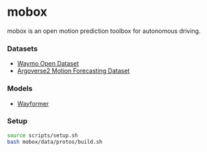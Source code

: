 # mobox
mobox is an open motion prediction toolbox for autonomous driving.


### Datasets
- [Waymo Open Dataset](https://waymo.com/open/challenges/2022/motion-prediction/)
- [Argoverse2 Motion Forecasting Dataset](https://www.argoverse.org/av2.html#forecasting-link)


### Models
- [Wayformer](https://arxiv.org/abs/2207.05844)


### Setup
```bash
source scripts/setup.sh
bash mobox/data/protos/build.sh
```
